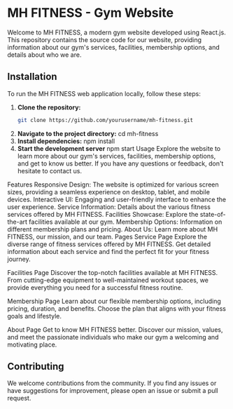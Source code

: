 # MH FITNESS - Gym Website

Welcome to MH FITNESS, a modern gym website developed using React.js. This repository contains the source code for our website, providing information about our gym's services, facilities, membership options, and details about who we are.

## Installation
To run the MH FITNESS web application locally, follow these steps:

1. **Clone the repository:**
   ```bash
   git clone https://github.com/yourusername/mh-fitness.git
2. **Navigate to the project directory:**
    cd mh-fitness
3. **Install dependencies:**
    npm install
4. **Start the development server**
    npm start
Usage
Explore the website to learn more about our gym's services, facilities, membership options, and get to know us better. If you have any questions or feedback, don't hesitate to contact us.

Features
Responsive Design: The website is optimized for various screen sizes, providing a seamless experience on desktop, tablet, and mobile devices.
Interactive UI: Engaging and user-friendly interface to enhance the user experience.
Service Information: Details about the various fitness services offered by MH FITNESS.
Facilities Showcase: Explore the state-of-the-art facilities available at our gym.
Membership Options: Information on different membership plans and pricing.
About Us: Learn more about MH FITNESS, our mission, and our team.
Pages
Service Page
Explore the diverse range of fitness services offered by MH FITNESS. Get detailed information about each service and find the perfect fit for your fitness journey.

Facilities Page
Discover the top-notch facilities available at MH FITNESS. From cutting-edge equipment to well-maintained workout spaces, we provide everything you need for a successful fitness routine.

Membership Page
Learn about our flexible membership options, including pricing, duration, and benefits. Choose the plan that aligns with your fitness goals and lifestyle.

About Page
Get to know MH FITNESS better. Discover our mission, values, and meet the passionate individuals who make our gym a welcoming and motivating place.

## Contributing
We welcome contributions from the community. If you find any issues or have suggestions for improvement, please open an issue or submit a pull request.